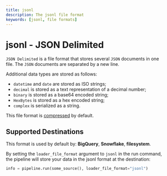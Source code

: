 ```yaml
---
title: jsonl
description: The jsonl file format
keywords: [jsonl, file formats]
---
```


# jsonl - JSON Delimited

`JSON Delimited` is a file format that stores several `JSON` documents in one file. The `JSON`
documents are separated by a new line.

Additional data types are stored as follows:

- `datetime` and `date` are stored as ISO strings;
- `decimal` is stored as a text representation of a decimal number;
- `binary` is stored as a base64 encoded string;
- `HexBytes` is stored as a hex encoded string;
- `complex` is serialized as a string.

This file format is
[compressed](../../reference/performance.md#disabling-and-enabling-file-compression) by default.

## Supported Destinations

This format is used by default by: **BigQuery**, **Snowflake**, **filesystem**.

By setting the `loader_file_format` argument to `jsonl` in the run command, the pipeline will store
your data in the jsonl format at the destination:

```python
info = pipeline.run(some_source(), loader_file_format="jsonl")
```
<!---
grammarcheck: true
-->
